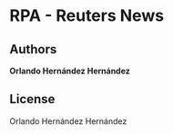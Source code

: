 # RPA - Reuters News

## Authors
**Orlando Hernández Hernández**

## License
Orlando Hernández Hernández